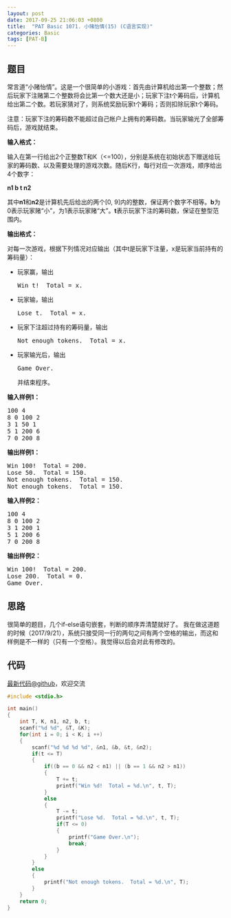 ```yaml
---
layout: post
date: 2017-09-25 21:06:03 +0800
title:  "PAT Basic 1071. 小赌怡情(15) (C语言实现)"
categories: Basic
tags: [PAT-B]
---
```


## 题目

<div id="problemContent">
<p>常言道“小赌怡情”。这是一个很简单的小游戏：首先由计算机给出第一个整数；然后玩家下注赌第二个整数将会比第一个数大还是小；玩家下注t个筹码后，计算机给出第二个数。若玩家猜对了，则系统奖励玩家t个筹码；否则扣除玩家t个筹码。
</p>
<p>
注意：玩家下注的筹码数不能超过自己帐户上拥有的筹码数。当玩家输光了全部筹码后，游戏就结束。
</p>
<p><b>
输入格式：
</b></p>
<p>
输入在第一行给出2个正整数T和K（&lt;=100），分别是系统在初始状态下赠送给玩家的筹码数、以及需要处理的游戏次数。随后K行，每行对应一次游戏，顺序给出4个数字：
</p>
<p><b>
n1 b t n2
</b></p>
<p>
其中<b>n1</b>和<b>n2</b>是计算机先后给出的两个[0, 9]内的整数，保证两个数字不相等。<b>b</b>为0表示玩家赌“小”，为1表示玩家赌“大”。<b>t</b>表示玩家下注的筹码数，保证在整型范围内。
</p>
<p><b>
输出格式：
</b></p>
<p>
对每一次游戏，根据下列情况对应输出（其中t是玩家下注量，x是玩家当前持有的筹码量）：
</p>
<ul>
<li>玩家赢，输出<pre>Win t!  Total = x.</pre>
<li>玩家输，输出<pre>Lose t.  Total = x.</pre>
<li>玩家下注超过持有的筹码量，输出<pre>Not enough tokens.  Total = x.</pre>
<li>玩家输光后，输出<pre>Game Over.</pre>并结束程序。
</li></li></li></li></ul>
<b>输入样例1：</b><pre>
100 4
8 0 100 2
3 1 50 1
5 1 200 6
7 0 200 8
</pre>
<b>输出样例1：</b><pre>
Win 100!  Total = 200.
Lose 50.  Total = 150.
Not enough tokens.  Total = 150.
Not enough tokens.  Total = 150.
</pre>
<b>输入样例2：</b><pre>
100 4
8 0 100 2
3 1 200 1
5 1 200 6
7 0 200 8
</pre>
<b>输出样例2：</b><pre>
Win 100!  Total = 200.
Lose 200.  Total = 0.
Game Over.
</pre>
</div>

## 思路

很简单的题目，几个if-else语句嵌套，判断的顺序弄清楚就好了。
我在做这道题的时候（2017/9/21），系统只接受同一行的两句之间有两个空格的输出，而这和样例是不一样的（只有一个空格）。我觉得以后会对此有修改的。

## 代码

[最新代码@github](https://github.com/OliverLew/PAT/blob/master/PATBasic/1071.c)，欢迎交流
```c
#include <stdio.h>

int main()
{
    int T, K, n1, n2, b, t;
    scanf("%d %d", &T, &K);
    for(int i = 0; i < K; i ++)
    {
        scanf("%d %d %d %d", &n1, &b, &t, &n2);
        if(t <= T)
        {
            if((b == 0 && n2 < n1) || (b == 1 && n2 > n1))
            {
                T += t;
                printf("Win %d!  Total = %d.\n", t, T);
            }
            else
            {
                T -= t;
                printf("Lose %d.  Total = %d.\n", t, T);
                if(T <= 0)
                {
                    printf("Game Over.\n");
                    break;
                }
            }
        }
        else
        {
            printf("Not enough tokens.  Total = %d.\n", T);
        }
    }
    return 0;
}

```